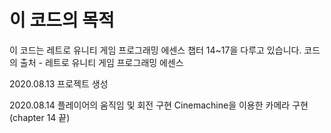 ﻿# 이 코드의 목적
이 코드는 레트로 유니티 게임 프로그래밍 에센스 챕터 14~17을 다루고 있습니다.
코드의 출처 - 레트로 유니티 게임 프로그래밍 에센스

2020.08.13 
프로젝트 생성

2020.08.14
플레이어의 움직임 및 회전 구현
Cinemachine을 이용한 카메라 구현
(chapter 14 끝)